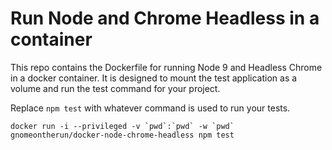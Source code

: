 # Run Node and Chrome Headless in a container

This repo contains the Dockerfile for running Node 9 and Headless Chrome in a docker container. It is designed to mount the test application as a volume and run the test command for your project.

Replace `npm test` with whatever command is used to run your tests.

```
docker run -i --privileged -v `pwd`:`pwd` -w `pwd` gnomeontherun/docker-node-chrome-headless npm test
```
